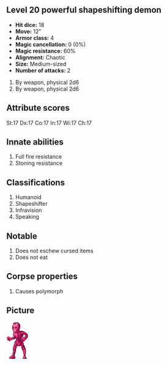 ## Level 20 powerful shapeshifting demon

- **Hit dice:** 18
- **Move:** 12"
- **Armor class:** 4
- **Magic cancellation:** 0 (0%)
- **Magic resistance:** 60%
- **Alignment:** Chaotic
- **Size:** Medium-sized
- **Number of attacks:** 2
1. By weapon, physical 2d6
2. By weapon, physical 2d6

## Attribute scores

St:17 Dx:17 Co:17 In:17 Wi:17 Ch:17

## Innate abilities

1. Full fire resistance
2. Stoning resistance

## Classifications

1. Humanoid
2. Shapeshifter
3. Infravision
4. Speaking

## Notable

1. Does not eschew cursed items
2. Does not eat

## Corpse properties

1. Causes polymorph

## Picture

![Sandestin](https://github.com/hyvanmielenpelit/GnollHackTileSet/blob/main/Monsters/sandestin/sandestin.png?raw=true)
